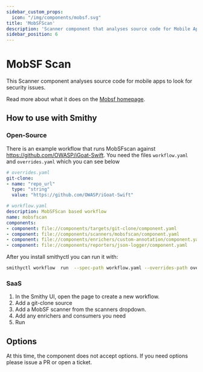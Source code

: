 ```yaml
---
sidebar_custom_props:
  icon: "/img/components/mobsf.svg"
title: 'MobSFScan'
description: 'Scanner component that analyses source code for Mobile Applications to look for security issues.'
sidebar_position: 6
---
```


# MobSF Scan

This Scanner component analyses source code for mobile apps to look for security issues.

Read more about what it does on the [Mobsf homepage](https://github.com/MobSF/mobsfscan).

## How to use with Smithy

### Open-Source

There is an example workflow that runs MobSFscan against https://github.com/OWASP/iGoat-Swift.
You need the files `workflow.yaml` and `overrides.yaml` which you can see below

```yaml
# overrides.yaml
git-clone:
- name: "repo_url"
  type: "string"
  value: "https://github.com/OWASP/iGoat-Swift"
```

```yaml
# workflow.yaml
description: MobSFScan based workflow
name: mobsfscan
components:
- component: file://components/targets/git-clone/component.yaml
- component: file://components/scanners/mobsfscan/component.yaml
- component: file://components/enrichers/custom-annotation/component.yaml
- component: file://components/reporters/json-logger/component.yaml
```

After you install smithyctl you can run it with:

```bash
smithyctl workflow  run  --spec-path workflow.yaml --overrides-path overrides.yaml --build-component-images --debug-enabled --debug-level debug 
```

### SaaS

1. In the Smithy UI, open the page to create a new workflow.
2. Add a git-clone source
3. Add a MobSF scanner from the scanners dropdown.
4. Add any enrichers and consumers you need
5. Run


## Options

At this time, the component does not accept options.
If you need options please issue a PR or open a ticket.
